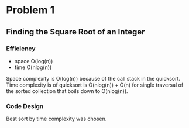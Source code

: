 # Problem 1
## Finding the Square Root of an Integer

### Efficiency

- space   O(log(n))
- time    O(nlog(n))

Space complexity is O(log(n)) because of the call stack in the quicksort.
Time complexity is of quicksort is O(nlog(n)) + O(n) for single traversal of the sorted collection that boils down to O(nlog(n)).

### Code Design

Best sort by time complexity was chosen.